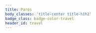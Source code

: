 ```yaml
---
title: Paros
body_classes: 'title-center title-h1h2'
badge_class: badge-color-travel
header_id: travel
---
```


